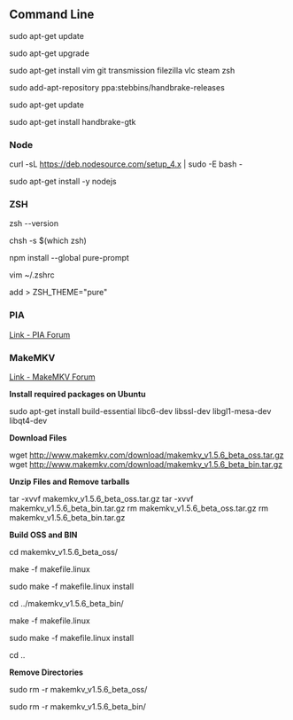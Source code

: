 ## Command Line

sudo apt-get update

sudo apt-get upgrade

sudo apt-get install vim git transmission filezilla vlc steam zsh

sudo add-apt-repository ppa:stebbins/handbrake-releases

sudo apt-get update

sudo apt-get install handbrake-gtk

### Node
curl -sL https://deb.nodesource.com/setup_4.x | sudo -E bash -

sudo apt-get install -y nodejs

### ZSH
zsh --version

chsh -s $(which zsh)

npm install --global pure-prompt

vim ~/.zshrc

add > ZSH_THEME="pure"

### PIA
[Link - PIA Forum](https://helpdesk.privateinternetaccess.com/hc/en-us/articles/219438217-Installing-the-PIA-App-on-Linux)

### MakeMKV
[Link - MakeMKV Forum](http://www.makemkv.com/forum2/viewtopic.php?f=3&t=224)

**Install required packages on Ubuntu**

sudo apt-get install build-essential libc6-dev libssl-dev libgl1-mesa-dev libqt4-dev

**Download Files**

wget http://www.makemkv.com/download/makemkv_v1.5.6_beta_oss.tar.gz
wget http://www.makemkv.com/download/makemkv_v1.5.6_beta_bin.tar.gz

**Unzip Files and Remove tarballs**

tar -xvvf makemkv_v1.5.6_beta_oss.tar.gz
tar -xvvf makemkv_v1.5.6_beta_bin.tar.gz
rm makemkv_v1.5.6_beta_oss.tar.gz
rm makemkv_v1.5.6_beta_bin.tar.gz

**Build OSS and BIN**

cd makemkv_v1.5.6_beta_oss/

make -f makefile.linux

sudo make -f makefile.linux install

cd ../makemkv_v1.5.6_beta_bin/

make -f makefile.linux

sudo make -f makefile.linux install

cd ..

**Remove Directories**

sudo rm -r makemkv_v1.5.6_beta_oss/

sudo rm -r makemkv_v1.5.6_beta_bin/
